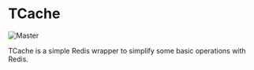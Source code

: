 # TCache
![Master](https://github.com/greenygh0st/tcache/workflows/Master/badge.svg?branch=master)

TCache is a simple Redis wrapper to simplify some basic operations with Redis.
